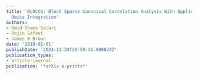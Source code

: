 ```yaml
---
title: 'BLOCCS: Block Sparse Canonical Correlation Analysis With Application To Interpretable
  Omics Integration'
authors:
- Omid Shams Solari
- Rojin Safavi
- James B Brown
date: '2019-01-01'
publishDate: '2024-11-24T20:59:41.889824Z'
publication_types:
- article-journal
publication: '*arXiv e-prints*'
---
```

